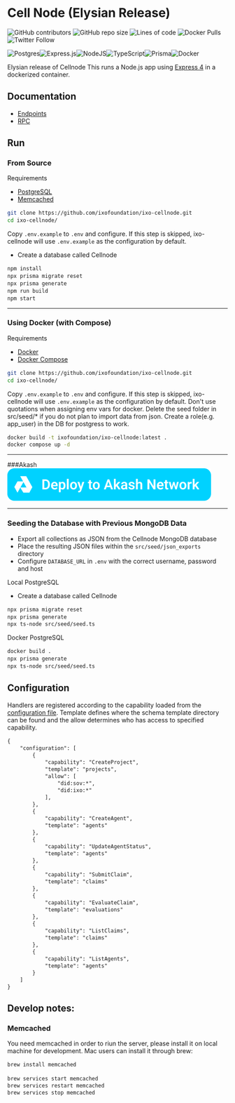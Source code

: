 # Cell Node (Elysian Release)

![GitHub contributors](https://img.shields.io/github/contributors/ixofoundation/ixo-cellnode) ![GitHub repo size](https://img.shields.io/github/repo-size/ixofoundation/ixo-cellnode) ![Lines of code](https://img.shields.io/tokei/lines/github/ixofoundation/ixo-cellnode?style=plastic) ![Docker Pulls](https://img.shields.io/docker/pulls/northroomza/ixo-cellnode) ![Twitter Follow](https://img.shields.io/twitter/follow/ixoworld?style=social)

![Postgres](https://img.shields.io/badge/postgres-%23316192.svg?style=for-the-badge&logo=postgresql&logoColor=white)![Express.js](https://img.shields.io/badge/express.js-%23404d59.svg?style=for-the-badge&logo=express&logoColor=%2361DAFB)![NodeJS](https://img.shields.io/badge/node.js-6DA55F?style=for-the-badge&logo=node.js&logoColor=white)![TypeScript](https://img.shields.io/badge/typescript-%23007ACC.svg?style=for-the-badge&logo=typescript&logoColor=white)![Prisma](https://img.shields.io/badge/Prisma-3982CE?style=for-the-badge&logo=Prisma&logoColor=white)![Docker](https://img.shields.io/badge/docker-%230db7ed.svg?style=for-the-badge&logo=docker&logoColor=white)

Elysian release of Cellnode
This runs a Node.js app using [Express 4](http://expressjs.com/) in a dockerized container.

## Documentation

- [Endpoints](/documentation.md)
- [RPC](/api.md#cell-node-api)

## Run

### From Source

Requirements

- [PostgreSQL](https://www.postgresql.org/download/)
- [Memcached](https://memcached.org/downloads)

```bash
git clone https://github.com/ixofoundation/ixo-cellnode.git
cd ixo-cellnode/
```

Copy `.env.example` to `.env` and configure. If this step is skipped, ixo-cellnode will use `.env.example` as the configuration by default.

- Create a database called Cellnode

```bash
npm install
npx prisma migrate reset
npx prisma generate
npm run build
npm start
```

---

### Using Docker (with Compose)

Requirements

- [Docker](https://docs.docker.com/engine/install/)
- [Docker Compose](https://docs.docker.com/compose/install/)

```bash
git clone https://github.com/ixofoundation/ixo-cellnode.git
cd ixo-cellnode/
```

Copy `.env.example` to `.env` and configure. If this step is skipped, ixo-cellnode will use `.env.example` as the configuration by default. Don't use quotations when assigning env vars for docker. Delete the seed folder in src/seed/\* if you do not plan to import data from json. Create a role(e.g. app_user) in the DB for postgress to work.

```bash
docker build -t ixofoundation/ixo-cellnode:latest .
docker compose up -d
```

---

###Akash
[![Akash](https://raw.githubusercontent.com/ixofoundation/ixo-cellnode/master/akash%20button.svg)](https://github.com/ixofoundation/ixo-cellnode/blob/master/akash.deploy.yaml)

---

### Seeding the Database with Previous MongoDB Data

- Export all collections as JSON from the Cellnode MongoDB database
- Place the resulting JSON files within the `src/seed/json_exports` directory
- Configure `DATABASE_URL` in `.env` with the correct username, password and host

Local PostgreSQL

- Create a database called Cellnode

```bash
npx prisma migrate reset
npx prisma generate
npx ts-node src/seed/seed.ts
```

Docker PostgreSQL

```bash
docker build .
npx prisma generate
npx ts-node src/seed/seed.ts
```

## Configuration

Handlers are registered according to the capability loaded from the [configuration file](/config.json). Template defines where the schema template directory can be found and the allow determines who has access to specified capability.

```
{
	"configuration": [
		{
			"capability": "CreateProject",
			"template": "projects",
			"allow": [
				"did:sov:*",
				"did:ixo:*"
			],
		},
		{
			"capability": "CreateAgent",
			"template": "agents"
		},
		{
			"capability": "UpdateAgentStatus",
			"template": "agents"
		},
		{
			"capability": "SubmitClaim",
			"template": "claims"
		},
		{
			"capability": "EvaluateClaim",
			"template": "evaluations"
		},
		{
			"capability": "ListClaims",
			"template": "claims"
		},
		{
			"capability": "ListAgents",
			"template": "agents"
		}
	]
}
```

## Develop notes:

### Memcached

You need memcached in order to riun the server, please install it on local machine for development. Mac users can install it through brew:

```
brew install memcached

brew services start memcached
brew services restart memcached
brew services stop memcached
```
